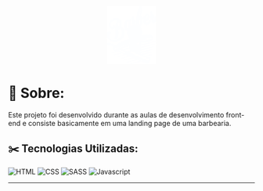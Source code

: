 <div align="center">

  <img src="https://github.com/marianasciment0/barbearia/blob/main/assets/logo.svg" alt="Logo da barbearia" width="100"/> 
  
</div>

<h1> 💇 Sobre: </h1>
Este projeto foi desenvolvido durante as aulas de desenvolvimento front-end e consiste basicamente em uma landing page de uma barbearia.

<h2> ✂️ Tecnologias Utilizadas: </h2>

![HTML](https://img.shields.io/badge/HTML5-E34F26?style=for-the-badge&logo=html5&logoColor=white)
![CSS](https://img.shields.io/badge/CSS3-1572B6?style=for-the-badge&logo=css3&logoColor=white)
![SASS](https://img.shields.io/badge/Sass-CC6699?style=for-the-badge&logo=sass&logoColor=white)
![Javascript](https://img.shields.io/badge/JavaScript-F7DF1E?style=for-the-badge&logo=javascript&logoColor=black)

---

